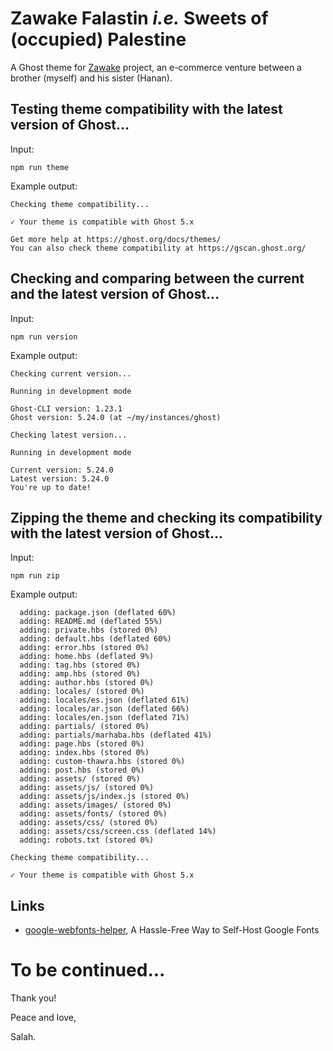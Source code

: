 # Zawake Falastin *i.e.* Sweets of (occupied) Palestine

A Ghost theme for [Zawake][1] project, an e-commerce venture between a brother (myself) and his sister (Hanan).

## Testing theme compatibility with the latest version of Ghost...

Input:
```shell
npm run theme
```

Example output:
```shell
Checking theme compatibility...

✓ Your theme is compatible with Ghost 5.x

Get more help at https://ghost.org/docs/themes/
You can also check theme compatibility at https://gscan.ghost.org/
```

## Checking and comparing between the current and the latest version of Ghost...

Input:
```shell
npm run version
```

Example output:
```shell
Checking current version...

Running in development mode

Ghost-CLI version: 1.23.1
Ghost version: 5.24.0 (at ~/my/instances/ghost)

Checking latest version...

Running in development mode

Current version: 5.24.0
Latest version: 5.24.0
You're up to date!
```

## Zipping the theme and checking its compatibility with the latest version of Ghost...

Input:
```shell
npm run zip
```

Example output:
```shell
  adding: package.json (deflated 60%)
  adding: README.md (deflated 55%)
  adding: private.hbs (stored 0%)
  adding: default.hbs (deflated 60%)
  adding: error.hbs (stored 0%)
  adding: home.hbs (deflated 9%)
  adding: tag.hbs (stored 0%)
  adding: amp.hbs (stored 0%)
  adding: author.hbs (stored 0%)
  adding: locales/ (stored 0%)
  adding: locales/es.json (deflated 61%)
  adding: locales/ar.json (deflated 66%)
  adding: locales/en.json (deflated 71%)
  adding: partials/ (stored 0%)
  adding: partials/marhaba.hbs (deflated 41%)
  adding: page.hbs (stored 0%)
  adding: index.hbs (stored 0%)
  adding: custom-thawra.hbs (stored 0%)
  adding: post.hbs (stored 0%)
  adding: assets/ (stored 0%)
  adding: assets/js/ (stored 0%)
  adding: assets/js/index.js (stored 0%)
  adding: assets/images/ (stored 0%)
  adding: assets/fonts/ (stored 0%)
  adding: assets/css/ (stored 0%)
  adding: assets/css/screen.css (deflated 14%)
  adding: robots.txt (stored 0%)

Checking theme compatibility...

✓ Your theme is compatible with Ghost 5.x
```

## Links

- [google-webfonts-helper][fonts], A Hassle-Free Way to Self-Host Google Fonts

# To be continued...

Thank you!

Peace and love,

Salah.

[1]: https://zawake.com/ "زواكي - حلويات من المطبخ إلى الفم مباشرة"
[fonts]: https://gwfh.mranftl.com/fonts "google webfonts helper"